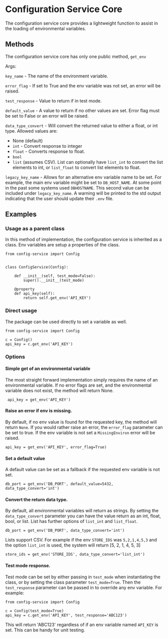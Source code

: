 # Configuration Service Core

The configuration service core provides a lightweight function to assist in the loading of environmental variables. 

## Methods 

The configuration service core has only one public method, `get_env`


Args:

`key_name` - The name of the environment variable.

`error_flag` - If set to True and the env variable was not set, an error will be raised. 

`test_response` - Value to return if in test mode.

`default_value` - A value to return if no other values are set. Error flag must be set to False or an error will be raised.

`data_type_convert` - Will convert the returned value to either a float, or int type. Allowed values are: 
* None (default)
* `int` - Convert response to integer 
* `float` - Converts response to float. 
* `bool`
* `list` (assumes CSV). List can optionally have `list_int` to convert the list elements to int, or `list_float` to convert list elements to float. 
 
`legacy_key_name` - Allows for an alternative env variable name to be set. For example, the main env variable might be set to 
`DB_HOST_NAME`. At some point in the past some systems used `DBHOSTNAME`. This second value can be included under `legacy_key_name`. 
A warning will be printed to the std output indicating that the user should update their `.env` file.

## Examples

### Usage as a parent class

In this method of implementation, the configuration service is inherited as a class. Env variables 
are setup a properties of the class.

    from config-service import Config

   
    class ConfigService(Config):

        def __init__(self, test_mode=False):
            super().__init__(test_mode)

        @property 
        def api_key(self):
            return self.get_env('API_KEY')

### Direct usage 

The package can be used directly to set a variable as well. 

    from config-service import Config

    c = Config()
    api_key = c.get_env('API_KEY')


### Options 

#### Simple get of an environmental variable

The most straight forward implementation simply requires the name of an environmental variable. If no error 
flags are set, and the environmental variable does not exist, the method will return None. 

     api_key = get_env('API_KEY')

#### Raise an error if env is missing. 

By default, if no env value is found for the requested key, the method will return `None`. If 
you would rather raise an error, the `error_flag` parameter can be set to true. If the env variable 
is not set a `MissingEnviron` error will be raised.

    api_key = get_env('API_KEY', error_flag=True)

#### Set a default value 

A default value can be set as a fallback if the requested env variable is not set. 
    
    db_port = get_env('DB_PORT', default_value=5432, data_type_convert='int')

#### Convert the return data type. 

By default, all environmental variables will return as strings. By setting the `data_type_convert` 
parameter you can have the value return as an int, float, bool, or list. List has further options of `list_int` 
and `list_float`.

    db_port = get_env('DB_PORT', data_type_convert='int')

Lists support CSV. For example if the env `STORE_IDS` was `5,2,1,4,5,3` and the option `list_int` is used, the 
system will return [5, 2, 1, 4, 5, 3]

    store_ids = get_env('STORE_IDS', data_type_convert='list_int')

#### Test mode response. 

Test mode can be set by either passing in `test_mode` when instantiating the class, or by setting the class 
parameter `test_mode=True`. Then the `test_response` parameter can be passed in to override any env variable. For 
example:

    from config-service import Config

    c = Config(test_mode=True)
    api_key = c.get_env('API_KEY', test_response='ABC123')

This will return 'ABC123' regardless of if an env variable named `API_KEY` is set. This can be handy for unit 
testing.
    